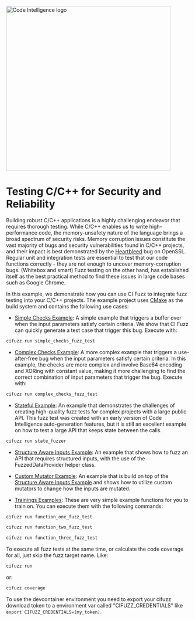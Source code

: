 <a href="https://www.code-intelligence.com/">
<img src="https://www.code-intelligence.com/hubfs/Logos/CI%20Logos/Logo_quer_white.png" alt="Code Intelligence logo" width="450px">
</a>

# Testing C/C++ for Security and Reliability
Building robust C/C++ applications is a highly challenging endeavor that requires thorough testing. While C/C++ enables us to write high-performance code, the memory-unsafety nature of the language brings a broad spectrum of security risks. Memory corruption issues constitute the vast majority of bugs and security vulnerabilities found in C/C++ projects, and their impact is best demonstrated by the [Heartbleed](https://en.wikipedia.org/wiki/Heartbleed) bug on OpenSSL. Regular unit and integration tests are essential to test that our code functions correctly - they are not enough to uncover memory-corruption bugs. (Whitebox and smart) Fuzz testing on the other hand, has established itself as the best practical method to find these issues in large code bases such as Google Chrome.

In this example, we demonstrate how you can use CI Fuzz to integrate fuzz testing into your C/C++ projects. The example project uses [CMake](https://cmake.org/) as the build system and contains the following use cases:
* [Simple Checks Example](src/simple_examples/explore_me.cpp#L10):
A simple example that triggers a buffer over when the input parameters satisfy certain criteria.
We show that CI Fuzz can quickly generate a test case that trigger this bug.
Execute with:
```bash
cifuzz run simple_checks_fuzz_test
```
* [Complex Checks Example](src/simple_examples/explore_me.cpp#L22):
A more complex example that triggers a use-after-free bug when the input parameters satisfy certain criteria. In this example, the checks are more complex and involve Base64 encoding and XORing with constant value, making it more challenging to find the correct combination of input parameters that trigger the bug.
Execute with:
```bash
cifuzz run complex_checks_fuzz_test
```
* [Stateful Example](src/state_example):
An example that demonstrates the challenges of creating high-quality fuzz tests for complex projects with a large public API. This fuzz test was created with an early version of Code Intelligence auto-generation features, but it is still an excellent example on how to test a large API that keeps state between the calls.
```bash
cifuzz run state_fuzzer
```
* [Structure Aware Inputs Example](src/advanced_examples/explore_me.cpp#L8):
An example that shows how to fuzz an API that requires structured inputs, with the use of the FuzzedDataProvider helper class.

* [Custom Mutator Example](src/advanced_examples/custom_mutator_example_checks_test.cpp#L37):
An example that is build on top of the [Structure Aware Inputs Example](src/advanced_examples/explore_me.cpp#L8) and shows how to utilize custom mutators to change how the inputs are mutated.

* [Trainings Examples](src/training):
These are very simple example functions for you to train on. You can execute them with the following commands:
```bash
cifuzz run function_one_fuzz_test
```

```bash
cifuzz run function_two_fuzz_test
```

```bash
cifuzz run function_three_fuzz_test
```


To execute all fuzz tests at the same time, or calculate the code coverage for all, just skip the fuzz target name. Like:
```bash
cifuzz run
```
or:
```bash
cifuzz coverage
```

To use the devcontainer environment you need to export your cifuzz download token to a environment var called "CIFUZZ_CREDENTIALS" like `export CIFUZZ_CREDENTIALS=[my_token]`.
